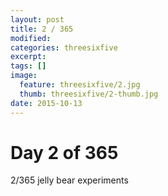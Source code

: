 ```yaml
---
layout: post
title: 2 / 365
modified:
categories: threesixfive
excerpt:
tags: []
image:
  feature: threesixfive/2.jpg
  thumb: threesixfive/2-thumb.jpg
date: 2015-10-13
---
```


# Day 2 of 365

2/365 jelly bear experiments
